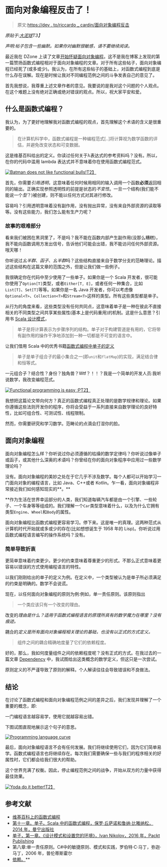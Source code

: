 # 面向对象编程反击了！

> 原文:[https://dev . to/riccardo _ cardin/面向对象编程反击](https://dev.to/riccardo_cardin/object-oriented-programming-strikes-back)

*原贴于:[大泥球](http://rcardin.github.io/)T3】*

*声明:帖子包含一些幽默。如果你对幽默很敏感，请不要继续阅读。*

最近我在 DZone 上读了文章[开始怀疑面向对象编程](https://dzone.com/articles/beginning-to-doubt-object-oriented-programming-1)。这不是我在博客上发现的第一篇赞扬函数式编程相对于面向对象编程的文章。对于所有这些帖子，面向对象编程已经死了(或多或少)。我认为，在所有这些帖子的基础上，对函数式编程到底是什么存在误解。现在是时候让我对不同编程范例之间的斗争发表自己的意见了。

首先我想说，我尊重上述文章作者的意见。我要说的是我对这个问题的个人观点。在这个难题上没有绝对正确或绝对错误的观点。所以，祝大家平安和爱。

## 什么是函数式编程？

我认为，为了更好地理解我对函数式编程的观点，首先理解这个术语的含义是很重要的。

> 在计算机科学中，函数式编程是一种编程范式[..]将计算视为数学函数的评估，并避免改变状态和可变数据。

这是维基百科给出的定义。你读过任何关于λ表达式的参考资料吗？没有。所以，在你的代码中滥用 lambda 表达式并不意味着你在使用函数式编程范式。

[![Batman does not like functional bulls!](img/d082a4fdea280459dc571d25fabcceae.png)T2】](https://res.cloudinary.com/practicaldev/image/fetch/s--OqpGjxLw--/c_limit%2Cf_auto%2Cfl_progressive%2Cq_auto%2Cw_880/https://i.imgflip.com/1sy6bf.jpg)

首先，你需要*引用透明*，这意味着任何时候用相同的输入调用一个函数**必须**返回相同的输出。正确实现参照透明性的前提是状态的*不变性*。一旦一个结构(我们能不能说一个*型*？)被创建，则不能以任何方式对其进行修改。

容易吗？引用透明意味着没有副作用，没有抛出异常，没有来自外部资源的读取等等。没有这些能力，我们怎么能有生产力呢？

### 故事的艰难部分

看来我们被困在黑洞里了，不是吗？我不能在函数内部产生副作用(没那么糟糕)，我不能向函数调用方发出信号，告诉他们可能会出错，我不能访问任何外部资源。哦天哪！

你听说过*幺半群*、*函子*、*幺半群*吗？这些结构直接来自于数学分支的范畴理论。描述这些结构在这篇文章的范围之外，但是让我们做一些例子。

我很确定你在代码中至少使用了一些单子。如果你是一个 Scala 开发者，很可能你使用了`Option[T]`类型，或者`Either[T, E]`，或者任何一种集合，比如`List[T]`、`Set[T]`等等。如果你是一名 Java 开发者，你可以考虑像`Optional<T>`、`Collection<T>`和`Stream<T>`这样的类型。所有这些类型都是单子。

从行为的角度来看，这些类型没有任何共同点，这意味着单子是一种在彼此不直接相关的不同类型之间共享某些属性(基本上是代码重用)的机制。这是什么意思？引用书 [Scala 设计模式](https://www.amazon.com/Scala-Design-Patterns-Ivan-Nikolov/dp/1785882503)，

> 单子是将计算表示为步骤序列的结构。单子对于构建管道是有用的，它将带有副作用的操作干净地添加到一种一切都是不可变的语言中。

让我们借用 Scala 中的优秀书籍[函数式编程中单子的定义](https://www.manning.com/books/functional-programming-in-scala)

> 单子是单子组合子的最小集合之一(即`unit`和`flatMap`)的实现，满足结合律和恒等式。

一元组合子？结合性？身份？独角兽？Wtf？！！？我是一个简单的开发人员:我听说数学，我改变编程范式。

[![Functional programming is easy :P](img/7c296d41b15fd18fbd8af787e25d4ae7.png)T2】](https://res.cloudinary.com/practicaldev/image/fetch/s--VhhyK1BA--/c_limit%2Cf_auto%2Cfl_progressive%2Cq_auto%2Cw_880/https://i.imgflip.com/1sydmc.jpg)

我想把这篇论文带向何方？真正的函数式编程真正处理的是数学规律和理论。如果你遵循这些法则开发你的程序，你将会受益于一系列直接来自数学理论的良好特性，比如可组合性、可测试性、线程限制。

然而，你需要研究和学习数学。范畴论的点滴会打湿你的脸。

## 面向对象编程

面向对象编程怎么样？你听说过你必须遵循的枯燥的数学定律吗？你听说过像单子或函子，或其他什么深奥的术语吗？你曾经在你的面向对象程序中应用过一些数学理论吗？

没有。面向对象编程的美妙之处在于它几乎不涉及数学。每个人都可以开始学习一门面向对象的编程语言，比如 Java、C++或者 Kotlin。乍一看，面向对象编程非常接近我们如何感知现实的**。**

 **作为生活在世界幸运部分的人类，我们知道每辆汽车都是由一个引擎、一些轮子、一个车身等等组成的。我们理解一个`Car`类型意味着什么，以及为什么它拥有类型`Engine`、`Wheel`和`Body`的属性。

面向对象编程比函数式编程更容易学习。停下来。这是唯一的真理。这两种范式从计算机时代开始就或多或少的存在(比如想想诞生于 1958 年的 Lisp)。你听说过用函数式编程语言编写的操作系统吗？没有。

### 简单导致折衷

更简单意味着约束更少。更少的约束意味着尊重更少的形式。不那么正式意味着更容易以错误的方式使用编程语言的特性。

以我们刚刚给出的单子的定义为例。在定义中，一个类型被认为是单子所必须满足的约束是明确的。数学不会说谎。

现在，以任何面向对象编程的原则为例:例如，单一责任原则。该原则指出

> 一个类应该只有一个改变的理由。

改变的*理由是什么？适用于函数式编程语言的原理所具有的数学魔力在哪里？没有痕迹。*

耦合的*定义是所有面向对象编程相关理论的基础，也没有以正式的方式定义。*

> 组件之间的耦合精确地度量了它们的依赖程度。

好的，那么，我如何度量组件之间的依赖程度呢？没有正式的方式。在我过去的一篇文章 [Dependency](http://rcardin.github.io/programming/oop/software-engineering/2017/04/10/dependency-dot.html) 中，我试图给出这类概念的数学定义，但这只是一次尝试。

原则定义的不严谨导致了原则的解释。个人解读往往会导致错误和不良做法。

## 结论

在讨论了函数式编程和面向对象编程范例之间的差异之后，我们发现并理解了一个重要的概念，即:

一门编程语言越容易学，使用它就越容易出错。

下图试图直观地展示这个句子的意思。

[![Programming language curve](img/41840ec1100c8d700819759b186be589.png)](https://res.cloudinary.com/practicaldev/image/fetch/s--rQwBskKQ--/c_limit%2Cf_auto%2Cfl_progressive%2Cq_auto%2Cw_880/http://rcardin.github.io/assets/2017-08-01/programming_languages_curve.png)

最后，面向对象编程语言不会有任何发展。我们将继续使用它们，因为它们简单易学。函数式编程语言也将继续存在。每次我们需要确保一些与我们的程序相关的好属性时，它们都会给我们很大的帮助。

这个世界充满了权衡。因此，停止编程范例之间的战争，开始从双方的力量中获得最佳效果。

[![Yoda do it better!](img/006269a42e6083b8fb0dfc7fb6bcb99d.png)T2】](https://res.cloudinary.com/practicaldev/image/fetch/s--XyQZBwrl--/c_limit%2Cf_auto%2Cfl_progressive%2Cq_auto%2Cw_880/https://i.imgflip.com/1tfz4g.jpg)

## 参考文献

*   [维基百科上的函数式编程](https://en.wikipedia.org/wiki/Functional_programming)
*   [第十一章。单子。Scala 中的函数式编程，保罗·丘萨诺和鲁纳·比雅纳松，2014 年，曼宁出版社](https://www.manning.com/books/functional-programming-in-scala)
*   [单子，第一章。《设计模式和设置您的环境》，Ivan Nikolov，2016 年，Packt Publishing](https://www.amazon.com/Scala-Design-Patterns-Ivan-Nikolov/dp/1785882503)
*   第八章:单一责任原则。C#中的敏捷原则、模式和实践，罗伯特·C·马丁，弥迦·马丁，2006 年，普伦蒂斯霍尔
*   [依赖。](http://rcardin.github.io/programming/oop/software-engineering/2017/04/10/dependency-dot.html)**